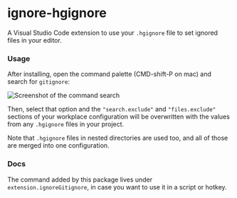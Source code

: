 # ignore-hgignore

A Visual Studio Code extension to use your `.hgignore` file to set ignored files in your editor.

### Usage

After installing, open the command palette (CMD-shift-P on mac) and search for `gitignore`:

![Screenshot of the command search](screenshots/command.png)

Then, select that option and the `"search.exclude"` and `"files.exclude"` sections of your workplace configuration will be overwritten with the values from any `.hgignore` files in your project.

Note that `.hgignore` files in nested directories are used too, and all of those are merged into one configuration.

### Docs

The command added by this package lives under `extension.ignoreGitignore`, in case you want to use it in a script or hotkey.
